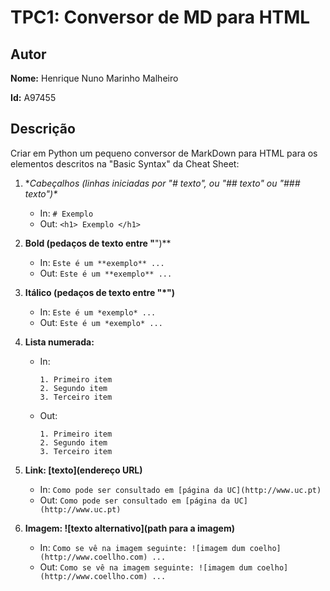 # TPC1: Conversor de MD para HTML

## Autor

**Nome:** Henrique Nuno Marinho Malheiro

**Id:** A97455

## Descrição

Criar em Python um pequeno conversor de MarkDown para HTML para os elementos descritos na "Basic Syntax" da Cheat Sheet:

1. \**Cabeçalhos (linhas iniciadas por "# texto", ou "## texto" ou "### texto")\**
   - In: `# Exemplo`
   - Out: `<h1> Exemplo </h1>`

2. **Bold (pedaços de texto entre "**")**
   - In: `Este é um **exemplo** ...`
   - Out: `Este é um **exemplo** ...`

3. **Itálico (pedaços de texto entre "*")**
   - In: `Este é um *exemplo* ...`
   - Out: `Este é um *exemplo* ...`

4. **Lista numerada:**
   - In:
     ```
     1. Primeiro item
     2. Segundo item
     3. Terceiro item
     ```
   - Out:
     ```
     1. Primeiro item
     2. Segundo item
     3. Terceiro item
     ```

5. **Link: [texto](endereço URL)**
   - In: `Como pode ser consultado em [página da UC](http://www.uc.pt)`
   - Out: `Como pode ser consultado em [página da UC](http://www.uc.pt)`

6. **Imagem: ![texto alternativo](path para a imagem)**
   - In: `Como se vê na imagem seguinte: ![imagem dum coelho](http://www.coellho.com) ...`
   - Out: `Como se vê na imagem seguinte: ![imagem dum coelho](http://www.coellho.com) ...`